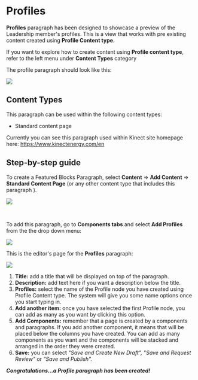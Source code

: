 # Profiles

**Profiles** paragraph has been designed to showcase a preview of the Leadership member's profiles. This is a view that works with pre existing content created using **Profile Content type**.

If you want to explore how to create content using **Profile content type**, refer to the left menu under **Content Types** category

The profile paragraph should look like this:

![](https://blobscdn.gitbook.com/v0/b/gitbook-28427.appspot.com/o/assets%2F-LLjYtHePCsCaZ9F3NOs%2F-LOTQpxu42fRyWVJNLCE%2F-LOTRBtU3eG237yuqXO9%2FProfiles_view.png?alt=media&token=03ffc872-ada3-45dc-8d00-245eb5f572e9)

## **Content Types** <a id="content-types"></a>

This paragraph can be used within the following content types:

* Standard content page

Currently you can see this paragraph used within Kinect site homepage here: https://www.kinectenergy.com/en

## **Step-by-step guide** <a id="step-by-step-guide"></a>

To create a Featured Blocks Paragraph, select **Content** =&gt; **Add Content** =&gt; **Standard Content Page** \(or any other content type that includes this paragraph \).

![](https://blobscdn.gitbook.com/v0/b/gitbook-28427.appspot.com/o/assets%2F-LLjYtHePCsCaZ9F3NOs%2F-LOIpJZ8CuO82DSVQWdh%2F-LOIpNYO9uvQ5E2AjMU6%2FGen_admin_SCP.png?alt=media&token=91268049-0e5c-49c1-a374-793c8aa4deca)

​

To add this paragraph, go to **Components tabs** and select **Add Profiles** from the the drop down menu:

![](https://blobscdn.gitbook.com/v0/b/gitbook-28427.appspot.com/o/assets%2F-LLjYtHePCsCaZ9F3NOs%2F-LMlJW8riS_0RGE0bACw%2F-LMlS1oc3CA9hjSroXo2%2Ffeatured_block_back.png?alt=media&token=81337c52-d2cb-46c9-a550-da7438089e9a)

This is the editor's page for the **Profiles** paragraph:

![](https://blobscdn.gitbook.com/v0/b/gitbook-28427.appspot.com/o/assets%2F-LLjYtHePCsCaZ9F3NOs%2F-LOTQpxu42fRyWVJNLCE%2F-LOTRSQO96W1dFI0vPdZ%2FProfiles_full-01.png?alt=media&token=46e0dabb-6ecf-4aeb-b1f0-e7a1a81c1b33)

1. **Title:** add a title that will be displayed on top of the paragraph.   
2. **Description:** add text here if you want a description below the title.   
3. **Profiles:** select the name of the Profile node you have created using Profile Content type. The system will give you some name options once you start typing in.   
4. **Add another item:** once you have selected the first Profile node, you can add as many as you want by clicking this option.   
5. **Add Components:** remember that a page is created by a components and paragraphs. If you add another component, it means that will be placed below the columns you have created. You can add as many components as you want and the components will be stacked and arranged in the order they were created.   
6. **Save:** you can select _"Save and Create New Draft",_ "_Save and Request Review"_ or _"Save and Publish"._



_**Congratulations...a Profile paragraph has been created!**_



​[  
](https://weknow-wiki.gitbook.io/kinect/paragraphs-1/media-library)

